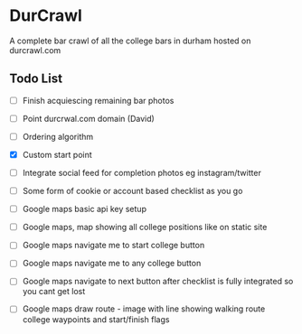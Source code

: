 # DurCrawl
A complete bar crawl of all the college bars in durham hosted on durcrawl.com

## Todo List
- [ ] Finish acquiescing remaining bar photos
- [ ] Point durcrwal.com domain (David)
- [ ] Ordering algorithm 
- [x] Custom start point
- [ ] Integrate social feed for completion photos eg instagram/twitter 
- [ ] Some form of cookie or account based checklist as you go
- [ ] Google maps basic api key setup
- [ ] Google maps, map showing all college positions like on static site
- [ ] Google maps navigate me to start college button
- [ ] Google maps navigate me to any college button
- [ ] Google maps navigate to next button after checklist is fully integrated so you cant get lost
- [ ] Google maps draw route - image with line showing walking route college waypoints and start/finish flags


